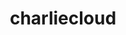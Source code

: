 ---
title: "charliecloud"
layout: cache
categories: [package, develop-2024-02-11]
meta: {"versions": ["0.35"], "compilers": ["cce@=15.0.1", "gcc@=11.4.0", "gcc@=9.4.0", "oneapi@=2024.0.0"], "oss": ["rhel8", "ubuntu20.04", "ubuntu22.04"], "platforms": ["linux"], "targets": ["neoverse_v1", "neoverse_v2", "ppc64le", "x86_64_v3", "zen4"], "stacks": ["e4s", "e4s-cray-rhel", "e4s-neoverse-v2", "e4s-neoverse_v1", "e4s-oneapi", "e4s-power", "root"], "num_specs": 6, "num_specs_by_stack": {"root": 6, "e4s-cray-rhel": 1, "e4s-neoverse_v1": 1, "e4s-power": 1, "e4s": 1, "e4s-neoverse-v2": 1, "e4s-oneapi": 1}}
spec_details: [{"hash": "ylgoc275fit5vrhxnnycmoftdokrw5qb", "compiler": "cce@=15.0.1", "versions": ["0.35"], "os": "rhel8", "platform": "linux", "target": "zen4", "variants": ["build_system=autotools", "~docs", "~squashfuse"], "stacks": ["root", "e4s-cray-rhel"], "size": "-", "tarball": "https://binaries.spack.io/releases/develop-2024-02-11/build_cache/linux-rhel8-zen4/cce-15.0.1/charliecloud-0.35/linux-rhel8-zen4-cce-15.0.1-charliecloud-0.35-ylgoc275fit5vrhxnnycmoftdokrw5qb.spack"}, {"hash": "kygsiqbbbm6zbzjemdqyy6c53emtebfa", "compiler": "gcc@=11.4.0", "versions": ["0.35"], "os": "ubuntu20.04", "platform": "linux", "target": "neoverse_v1", "variants": ["build_system=autotools", "~docs", "~squashfuse"], "stacks": ["root", "e4s-neoverse_v1"], "size": "-", "tarball": "https://binaries.spack.io/releases/develop-2024-02-11/build_cache/linux-ubuntu20.04-neoverse_v1/gcc-11.4.0/charliecloud-0.35/linux-ubuntu20.04-neoverse_v1-gcc-11.4.0-charliecloud-0.35-kygsiqbbbm6zbzjemdqyy6c53emtebfa.spack"}, {"hash": "cuu633tdrjoopu3gh54tztvzll5vkvxc", "compiler": "gcc@=9.4.0", "versions": ["0.35"], "os": "ubuntu20.04", "platform": "linux", "target": "ppc64le", "variants": ["build_system=autotools", "~docs", "~squashfuse"], "stacks": ["root", "e4s-power"], "size": "-", "tarball": "https://binaries.spack.io/releases/develop-2024-02-11/build_cache/linux-ubuntu20.04-ppc64le/gcc-9.4.0/charliecloud-0.35/linux-ubuntu20.04-ppc64le-gcc-9.4.0-charliecloud-0.35-cuu633tdrjoopu3gh54tztvzll5vkvxc.spack"}, {"hash": "fhmnk7pgddmfewg6mrtlqx4buxvgvll4", "compiler": "gcc@=11.4.0", "versions": ["0.35"], "os": "ubuntu20.04", "platform": "linux", "target": "x86_64_v3", "variants": ["build_system=autotools", "~docs", "~squashfuse"], "stacks": ["e4s", "root"], "size": "-", "tarball": "https://binaries.spack.io/releases/develop-2024-02-11/build_cache/linux-ubuntu20.04-x86_64_v3/gcc-11.4.0/charliecloud-0.35/linux-ubuntu20.04-x86_64_v3-gcc-11.4.0-charliecloud-0.35-fhmnk7pgddmfewg6mrtlqx4buxvgvll4.spack"}, {"hash": "cnxqlro5wz3n4dc7qif56kzwn6u2bj2z", "compiler": "gcc@=11.4.0", "versions": ["0.35"], "os": "ubuntu22.04", "platform": "linux", "target": "neoverse_v2", "variants": ["build_system=autotools", "~docs", "~squashfuse"], "stacks": ["root", "e4s-neoverse-v2"], "size": "-", "tarball": "https://binaries.spack.io/releases/develop-2024-02-11/build_cache/linux-ubuntu22.04-neoverse_v2/gcc-11.4.0/charliecloud-0.35/linux-ubuntu22.04-neoverse_v2-gcc-11.4.0-charliecloud-0.35-cnxqlro5wz3n4dc7qif56kzwn6u2bj2z.spack"}, {"hash": "i3rdpgnlelp3hbun34sktw772e723dsp", "compiler": "oneapi@=2024.0.0", "versions": ["0.35"], "os": "ubuntu22.04", "platform": "linux", "target": "x86_64_v3", "variants": ["build_system=autotools", "~docs", "~squashfuse"], "stacks": ["root", "e4s-oneapi"], "size": "-", "tarball": "https://binaries.spack.io/releases/develop-2024-02-11/build_cache/linux-ubuntu22.04-x86_64_v3/oneapi-2024.0.0/charliecloud-0.35/linux-ubuntu22.04-x86_64_v3-oneapi-2024.0.0-charliecloud-0.35-i3rdpgnlelp3hbun34sktw772e723dsp.spack"}]
---